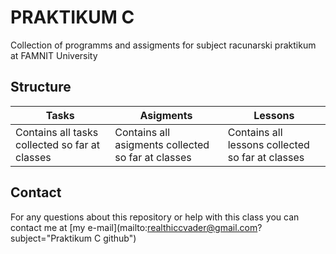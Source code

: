 # PRAKTIKUM C

Collection of programms and assigments for subject racunarski praktikum at FAMNIT University

## Structure

| Tasks | Asigments | Lessons |
| --- | --- | --- |
| Contains all tasks collected so far at classes | Contains all asigments collected so far at classes | Contains all lessons collected so far at classes |

## Contact

For any questions about this repository or help with this class you can contact me at [my e-mail](mailto:realthiccvader@gmail.com?subject="Praktikum C github")
